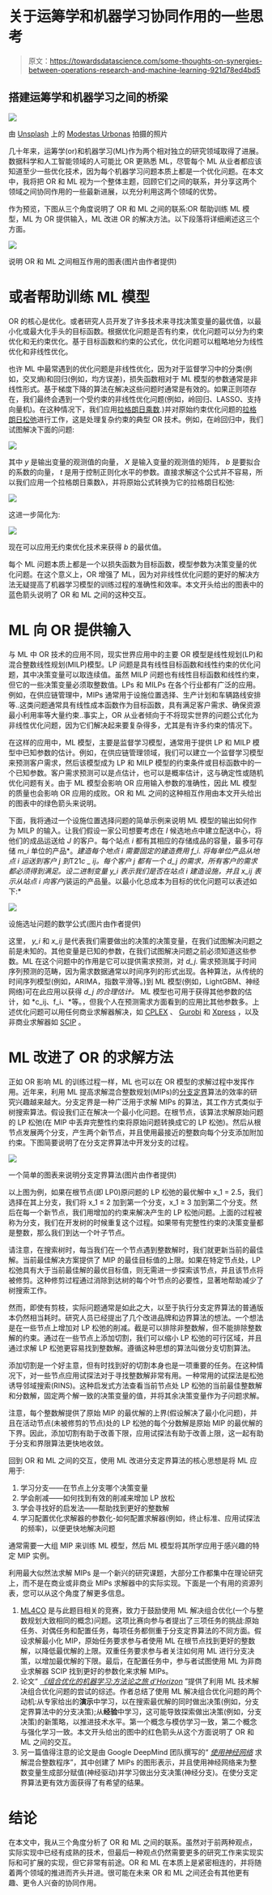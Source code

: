 # 关于运筹学和机器学习协同作用的一些思考

> 原文：<https://towardsdatascience.com/some-thoughts-on-synergies-between-operations-research-and-machine-learning-921d78ed4bd5>

## 搭建运筹学和机器学习之间的桥梁

![](img/4f1035d42d96042b55f3da97ec77d6fe.png)

由 [Unsplash](https://unsplash.com?utm_source=medium&utm_medium=referral) 上的 [Modestas Urbonas](https://unsplash.com/@modestasu?utm_source=medium&utm_medium=referral) 拍摄的照片

几十年来，运筹学(or)和机器学习(ML)作为两个相对独立的研究领域取得了进展。数据科学和人工智能领域的人可能比 OR 更熟悉 ML，尽管每个 ML 从业者都应该知道至少一些优化技术，因为每个机器学习问题本质上都是一个优化问题。在本文中，我将把 OR 和 ML 视为一个整体主题，回顾它们之间的联系，并分享这两个领域之间协同作用的一些最新进展，以充分利用这两个领域的优势。

作为预览，下图从三个角度说明了 OR 和 ML 之间的联系:OR 帮助训练 ML 模型，ML 为 OR 提供输入，ML 改进 OR 的解决方法。以下段落将详细阐述这三个方面。

![](img/2a78f2cc29a79beaa431a4bf18ff4320.png)

说明 OR 和 ML 之间相互作用的图表(图片由作者提供)

# 或者帮助训练 ML 模型

OR 的核心是优化。或者研究人员开发了许多技术来寻找决策变量的最优值，以最小化或最大化手头的目标函数。根据优化问题是否有约束，优化问题可以分为约束优化和无约束优化。基于目标函数和约束的公式化，优化问题可以粗略地分为线性优化和非线性优化。

也许 ML 中最常遇到的优化问题是非线性优化，因为对于监督学习中的分类(例如，交叉熵)和回归(例如，均方误差)，损失函数相对于 ML 模型的参数通常是非线性形式。基于梯度下降的算法在解决这些问题时通常是有效的。如果正则项存在，我们最终会遇到一个受约束的非线性优化问题(例如，岭回归、LASSO、支持向量机)。在这种情况下，我们应用[拉格朗日乘数](https://en.wikipedia.org/wiki/Lagrange_multiplier#:~:text=In%20mathematical%20optimization%2C%20the%20method,chosen%20values%20of%20the%20variables).)并对原始约束优化问题的[拉格朗日松弛](https://en.wikipedia.org/wiki/Lagrangian_relaxation)进行工作，这是处理复杂约束的典型 OR 技术。例如，在岭回归中，我们试图解决下面的问题:

![](img/90401155b88c6a4675f8752f76a58c81.png)

其中 *y* 是输出变量的观测值的向量， *X* 是输入变量的观测值的矩阵， *b* 是要拟合的系数的向量， *t* 是用于控制正则化水平的参数。直接求解这个公式并不容易，所以我们应用一个拉格朗日乘数λ，并将原始公式转换为它的拉格朗日松弛:

![](img/dc1a2040cce493ebeb0809cd366a77fd.png)

这进一步简化为:

![](img/f4ad35dc33e19c9cec107e5d6289fe9c.png)

现在可以应用无约束优化技术来获得 *b* 的最优值。

每个 ML 问题本质上都是一个以损失函数为目标函数，模型参数为决策变量的优化问题。在这个意义上，OR 增强了 ML，因为对非线性优化问题的更好的解决方法无疑提高了机器学习模型的训练过程的准确性和效率。本文开头给出的图表中的蓝色箭头说明了 OR 和 ML 之间的这种交互。

# ML 向 OR 提供输入

与 ML 中 OR 技术的应用不同，现实世界应用中的主要 OR 模型是线性规划(LP)和混合整数线性规划(MILP)模型。LP 问题是具有线性目标函数和线性约束的优化问题，其中决策变量可以取连续值。虽然 MILP 问题也有线性目标函数和线性约束，但它的一些决策变量必须取整数值。LPs 和 MILPs 在各个行业都有广泛的应用。例如，在供应链管理中，MIPs 通常用于设施位置选择、生产计划和车辆路线安排等..这类问题通常具有线性成本函数作为目标函数，具有满足客户需求、确保资源最小利用率等大量约束..事实上，OR 从业者倾向于不将现实世界的问题公式化为非线性优化问题，因为它们解决起来要复杂得多，尤其是有许多约束的情况下。

在这样的应用中，ML 模型，主要是监督学习模型，通常用于提供 LP 和 MILP 模型中已知参数的估计。例如，在供应链管理领域，我们可以建立一个监督学习模型来预测客户需求，然后该模型成为 LP 和 MILP 模型的约束条件或目标函数中的一个已知参数。客户需求预测可以是点估计，也可以是概率估计，这与确定性或随机优化问题有关。由于 ML 模型会影响 OR 应用输入参数的准确性，因此 ML 模型的质量也会影响 OR 应用的成败。OR 和 ML 之间的这种相互作用由本文开头给出的图表中的绿色箭头来说明。

下面，我将通过一个设施位置选择问题的简单示例来说明 ML 模型的输出如何作为 MILP 的输入。让我们假设一家公司想要考虑在 *I* 候选地点中建立配送中心，将他们的成品运送给 *J* 的客户。每个站点 *i* 都有其相应的存储成品的容量，最多可存储 *m_i* 单位的产品*。*建造每个地点 *i* 需要固定的建造费用 *f_i.* 将每单位产品从地点 *i* 运送到客户 *j* 到*T21*c _ ij。*每个客户 *j* 都有一个 *d_j* 的需求，所有客户的需求都必须得到满足。设二进制变量 *y_i* 表示我们是否在站点 *i* 建造设施，并且 *x_ij* 表示从站点 *i* 向客户*j*装运的产品量。以最小化总成本为目标的优化问题可以表述如下:*

![](img/40d846413209efd414da65ab02859c3c.png)

设施选址问题的数学公式(图片由作者提供)

这里， *y_i* 和 *x_ij* 是代表我们需要做出的决策的决策变量，在我们试图解决问题之前是未知的。其他变量是已知的参数，在我们试图解决问题之前必须知道这些参数。ML 在这个问题中的作用是它可以提供需求预测，对 *d_j.* 需求预测属于时间序列预测的范畴，因为需求数据通常以时间序列的形式出现。各种算法，从传统的时间序列模型(例如，ARIMA，指数平滑等。)到 ML 模型(例如，LightGBM、神经网络)可在此应用以获得 *d_j 的合理估计。* ML 模型也可用于获得其他参数的估计，如 *c_ij、f_i、*等。，但我个人在预测需求方面看到的应用比其他参数多。上述优化问题可以用任何商业求解器解决，如 [CPLEX](https://www.ibm.com/analytics/cplex-optimizer) 、 [Gurobi](https://www.gurobi.com/) 和 [Xpress](https://www.fico.com/en/products/fico-xpress-optimization) ，以及非商业求解器如 [SCIP](https://www.scipopt.org/) 。

# ML 改进了 OR 的求解方法

正如 OR 影响 ML 的训练过程一样，ML 也可以在 OR 模型的求解过程中发挥作用。近年来，利用 ML 提高求解混合整数规划(MIPs)的[分支定界](https://en.wikipedia.org/wiki/Branch_and_bound)算法的效率的研究兴趣越来越大。分支定界是一种广泛用于求解 MIPs 的算法，其工作方式类似于树搜索算法。假设我们正在解决一个最小化问题。在根节点，该算法求解原始问题的 LP 松弛(在 MIP 中丢弃完整性约束将原始问题转换成它的 LP 松弛)。然后从根节点发展两个分支，产生两个新节点，并且使用最接近的整数向每个分支添加附加约束。下图简要说明了在分支定界算法中开发分支的过程。

![](img/36bf12bed5b795b0ca61bf1c3d8b012c.png)

一个简单的图表来说明分支定界算法(图片由作者提供)

以上图为例，如果在根节点(即 LP0)原问题的 LP 松弛的最优解中 x_1 = 2.5，我们选择在其上分支，我们将 x_1 ≤ 2 加到第一个分支，x_1 ≥ 3 加到第二个分支。然后在每一个新节点，我们用增加的约束来解决产生的 LP 松弛问题。上面的过程被称为分支，我们在开发树的时候重复这个过程。如果带有完整性约束的决策变量都是整数，那么我们到达一个叶子节点。

请注意，在搜索树时，每当我们在一个节点遇到整数解时，我们就更新当前的最佳解。当前最佳解决方案提供了 MIP 的最佳目标值的上限。如果在特定节点处，LP 松弛具有大于当前最佳解的最优目标值，则无需进一步探索该节点，并且该节点将被修剪。这种修剪过程通过消除到达树的每个叶节点的必要性，显著地帮助减少了树搜索工作。

然而，即使有剪枝，实际问题通常是如此之大，以至于执行分支定界算法的普通版本仍然相当耗时。研究人员已经提出了几个改进品牌和边界算法的想法。一个想法是在一些节点上增加对 LP 松弛的削减。截是可以排除非整数解，但不能排除整数解的约束。通过在一些节点上添加切割，我们可以缩小 LP 松弛的可行区域，并且通过求解 LP 松弛更容易找到整数解。遵循这种思想的算法叫做分支切割算法。

添加切割是一个好主意，但有时找到好的切割本身也是一项重要的任务。在这种情况下，对一些节点应用试探法对于寻找整数解非常有用。一种常用的试探法是松弛诱导邻域搜索(RINS)。这种启发式方法查看当前节点处 LP 松弛的当前最佳整数解和分数解，固定两个解一致的决策变量的值，并将其余决策变量作为子问题求解。

注意，每个整数解提供了原始 MIP 的最优解的上界(假设解决了最小化问题)，并且在活动节点(未被修剪的节点)处的 LP 松弛的每个分数解是原始 MIP 的最优解的下界。因此，添加切割有助于改善下限，应用试探法有助于改善上限，这一起有助于分支和界限算法更快地收敛。

回到 OR 和 ML 之间的交互，使用 ML 改进分支定界算法的核心思想是将 ML 应用于:

1.  学习分支——在节点上分支哪个决策变量
2.  学会削减——如何找到有效的削减来增加 LP 放松
3.  学会寻找好的启发法——帮助找到更好的整数解
4.  学习配置优化求解器的参数化-如何配置求解器(例如，终止标准、应用试探法的频率)，以便更快地解决问题

通常需要一大组 MIP 来训练 ML 模型，然后 ML 模型将其所学应用于感兴趣的特定 MIP 实例。

利用最大似然法求解 MIPs 是一个新兴的研究课题，大部分工作都集中在理论研究上，而不是在商业或非商业 MIPs 求解器中的实际实现。下面是一个有用的资源列表，您可以从这个角度了解更多信息。

1.  [ML4CO](https://www.ecole.ai/2021/ml4co-competition) 是与此题目相关的竞赛，致力于鼓励使用 ML 解决组合优化(一个与整数规划大致相同的概念)问题。这项比赛向参与者提出了三项任务的挑战:原始任务、对偶任务和配置任务，每项任务都侧重于分支定界算法的不同方面。假设求解最小化 MIP，原始任务要求参与者使用 ML 在根节点找到更好的整数解，以降低最优解的上限。双重任务要求参与者关注如何用 ML 进行分支决策，以增加最优解的下限。最后，在配置任务中，参与者试图使用 ML 为非商业求解器 SCIP 找到更好的参数化来求解 MIPs。
2.  论文“ [*《组合优化的机器学习:方法论之旅 d'Horizon*](https://arxiv.org/abs/1811.06128) ”提供了利用 ML 技术解决组合优化问题的尝试的综述。作者总结了使用 ML 解决组合优化问题的两个动机:从专家给出的**演示**中学习，以在搜索最优解的同时做出决策(例如，分支定界算法中的分支决策);从**经验**中学习，这可能导致探索做出决策(例如，分支决策)的新策略，以推进技术水平。第一个概念与模仿学习一致，第二个概念与强化学习一致。本文开头给出的图中的红色箭头从这个方面说明了 OR 和 ML 之间的交互。
3.  另一篇值得注意的论文是由 Google DeepMind 团队撰写的“ [*使用神经网络*](https://arxiv.org/abs/2012.13349) 求解混合整数程序”，其中创建了 MIPs 的图形表示，并且使用神经网络来为整数变量生成部分赋值(神经驱动)并学习做出分支决策(神经分支)。在使分支定界算法更有效方面获得了有希望的结果。

# 结论

在本文中，我从三个角度分析了 OR 和 ML 之间的联系。虽然对于前两种观点，实际实现中已经有成熟的技术，但最后一种观点仍然需要更多的研究工作来实现实际和可扩展的实现，但它非常有前途。OR 和 ML 在本质上是紧密相连的，并将随着两个领域的推进而齐头并进。很可能在未来 OR 和 ML 之间还会有其他更有趣、更令人兴奋的协同作用。